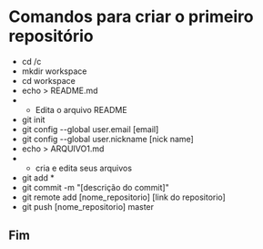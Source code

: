 # Comandos para criar o primeiro repositório

- cd /c
- mkdir workspace
- cd workspace
- echo > README.md
- - Edita o arquivo README
- git init
- git config --global user.email [email]
- git config --global user.nickname [nick name]
- echo > ARQUIVO1.md
- - cria e edita seus arquivos
- git add *
- git commit -m "[descrição do commit]"
- git remote add [nome_repositorio] [link do repositorio]
- git push [nome_repositorio] master

## Fim
